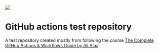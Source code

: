 ![](https://github.com/sargalias/github-actions-course-tccawg-2/workflows/CI/badge.svg?branch=feat/develop&event=push)

# GitHub actions test repository

A test repository created mostly from following the course [The Complete GitHub Actions & Workflows Guide by Ali Alaa](https://www.udemy.com/course/github-actions).